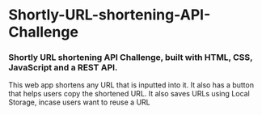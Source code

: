 # Shortly-URL-shortening-API-Challenge

### Shortly URL shortening API Challenge, built with HTML, CSS, JavaScript and a REST API.
This web app shortens any URL that is inputted into it. It also has a button that helps users copy the shortened URL. It also saves URLs using Local Storage, incase users want to reuse a URL
